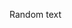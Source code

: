 
<!--- Web Useability --->

<!--- Social Media --->

<!--- TEAM--->
Random text

<!--- Privacy Policy --->
